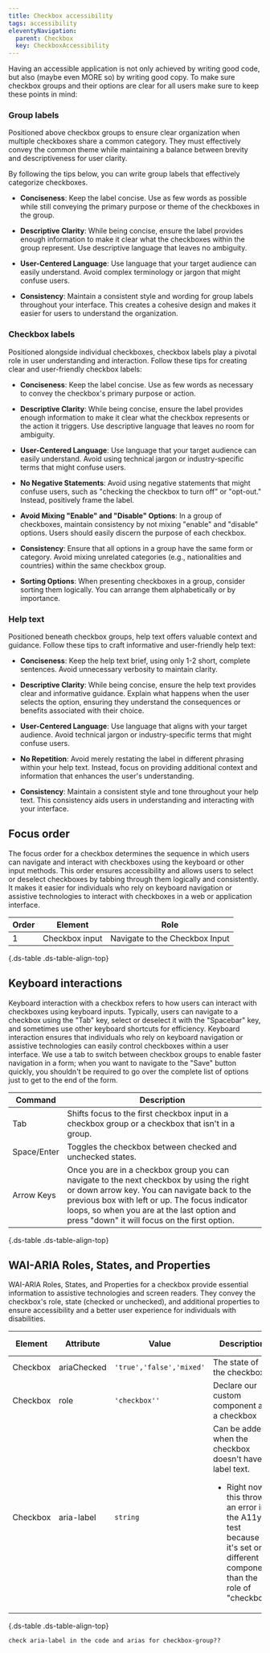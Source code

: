 ```yaml
---
title: Checkbox accessibility
tags: accessibility
eleventyNavigation:
  parent: Checkbox
  key: CheckboxAccessibility
---
```


Having an accessible application is not only achieved by writing good code, but also (maybe even MORE so) by writing good copy. To make sure checkbox groups and their options are clear for all users make sure to keep these points in mind:

<section>

### Group labels

Positioned above checkbox groups to ensure clear organization when multiple checkboxes share a common category. They must effectively convey the common theme while maintaining a balance between brevity and descriptiveness for user clarity.


By following the tips below, you can write group labels that effectively categorize checkboxes.

- **Conciseness**: Keep the label concise. Use as few words as possible while still conveying the primary purpose or theme of the checkboxes in the group.

- **Descriptive Clarity**: While being concise, ensure the label provides enough information to make it clear what the checkboxes within the group represent. Use descriptive language that leaves no ambiguity.

- **User-Centered Language**: Use language that your target audience can easily understand. Avoid complex terminology or jargon that might confuse users.

- **Consistency**: Maintain a consistent style and wording for group labels throughout your interface. This creates a cohesive design and makes it easier for users to understand the organization.

</section>

<section>

### Checkbox labels

Positioned alongside individual checkboxes, checkbox labels play a pivotal role in user understanding and interaction. Follow these tips for creating clear and user-friendly checkbox labels:

- **Conciseness**: Keep the label concise. Use as few words as necessary to convey the checkbox's primary purpose or action.

- **Descriptive Clarity**: While being concise, ensure the label provides enough information to make it clear what the checkbox represents or the action it triggers. Use descriptive language that leaves no room for ambiguity.

- **User-Centered Language**: Use language that your target audience can easily understand. Avoid using technical jargon or industry-specific terms that might confuse users.

- **No Negative Statements**: Avoid using negative statements that might confuse users, such as "checking the checkbox to turn off" or "opt-out." Instead, positively frame the label.

- **Avoid Mixing "Enable" and "Disable" Options**: In a group of checkboxes, maintain consistency by not mixing "enable" and "disable" options. Users should easily discern the purpose of each checkbox.

- **Consistency**: Ensure that all options in a group have the same form or category. Avoid mixing unrelated categories (e.g., nationalities and countries) within the same checkbox group.

- **Sorting Options**: When presenting checkboxes in a group, consider sorting them logically. You can arrange them alphabetically or by importance.

</section>

<section> 

### Help text

Positioned beneath checkbox groups, help text offers valuable context and guidance. Follow these tips to craft informative and user-friendly help text:

- **Conciseness**: Keep the help text brief, using only 1-2 short, complete sentences. Avoid unnecessary verbosity to maintain clarity.

- **Descriptive Clarity**: While being concise, ensure the help text provides clear and informative guidance. Explain what happens when the user selects the option, ensuring they understand the consequences or benefits associated with their choice.

- **User-Centered Language**: Use language that aligns with your target audience. Avoid technical jargon or industry-specific terms that might confuse users.

- **No Repetition**: Avoid merely restating the label in different phrasing within your help text. Instead, focus on providing additional context and information that enhances the user's understanding.

- **Consistency**: Maintain a consistent style and tone throughout your help text. This consistency aids users in understanding and interacting with your interface.

</section>

<section> 

## Focus order

The focus order for a checkbox determines the sequence in which users can navigate and interact with checkboxes using the keyboard or other input methods. This order ensures accessibility and allows users to select or deselect checkboxes by tabbing through them logically and consistently. It makes it easier for individuals who rely on keyboard navigation or assistive technologies to interact with checkboxes in a web or application interface.


|Order|Element|Role|
|-|-|-|
|1|Checkbox input|Navigate to the Checkbox Input|

{.ds-table .ds-table-align-top}

</section>

<section> 

## Keyboard interactions

Keyboard interaction with a checkbox refers to how users can interact with checkboxes using keyboard inputs. Typically, users can navigate to a checkbox using the "Tab" key, select or deselect it with the "Spacebar" key, and sometimes use other keyboard shortcuts for efficiency. Keyboard interaction ensures that individuals who rely on keyboard navigation or assistive technologies can easily control checkboxes within a user interface.
We use a tab to switch between checkbox groups to enable faster navigation in a form; when you want to navigate to the "Save" button quickly, you shouldn't be required to go over the complete list of options just to get to the end of the form.

|Command|Description|
|-|-|
|Tab|Shifts focus to the first checkbox input in a checkbox group or a checkbox that isn't in a group.|
|Space/Enter|Toggles the checkbox between checked and unchecked states.|
|Arrow Keys|Once you are in a checkbox group you can navigate to the next checkbox by using the right or down arrow key. You can navigate back to the previous box with left or up. The focus indicator loops, so when you are at the last option and press "down" it will focus on the first option.|

{.ds-table .ds-table-align-top}

</section>

<section> 

## WAI-ARIA Roles, States, and Properties

WAI-ARIA Roles, States, and Properties for a checkbox provide essential information to assistive technologies and screen readers. They convey the checkbox's role, state (checked or unchecked), and additional properties to ensure accessibility and a better user experience for individuals with disabilities.

|Element|Attribute|Value|Description|User-supplied|
|-|-|-|-|-|
|Checkbox|ariaChecked|`'true','false','mixed'`|The state of the checkbox|no|
|Checkbox|role|`'checkbox''`|Declare our custom component as a checkbox|no|
|Checkbox|aria-label|`string`|Can be added when the checkbox doesn't have a label text. <ul><li>Right now this throws an error in the A11y test because it's set on a different component than the role of "checkbox"</li></ul>|yes|

{.ds-table .ds-table-align-top}

```html
check aria-label in the code and arias for checkbox-group??
```

</section>